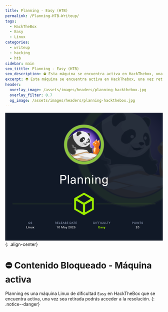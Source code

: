 ```yaml
---
title: Planning - Easy (HTB)
permalink: /Planning-HTB-Writeup/
tags:
  - HackTheBox
  - Easy
  - Linux
categories:
  - writeup
  - hacking
  - htb
sidebar: main
seo_tittle: Planning - Easy (HTB)
seo_description: ⛔ Esta máquina se encuentra activa en HackThebox, una vez retirada, este post será desbloqueado y podrás ver la resolución. Si buscas pistas, puedes solicitar ayuda a la comunidad de HackTheBox en discord o enviarme un mensaje a mis redes. ⛔
excerpt: ⛔ Esta máquina se encuentra activa en HackThebox, una vez retirada, este post será desbloqueado y podrás ver la resolución. Si buscas pistas, puedes solicitar ayuda a la comunidad de HackTheBox en discord o enviarme un mensaje a mis redes. ⛔
header:
  overlay_image: /assets/images/headers/planning-hackthebox.jpg
  overlay_filter: 0.7
  og_image: /assets/images/headers/planning-hackthebox.jpg
---
```



![image-center](/assets/images/posts/planning-hackthebox.png)
{: .align-center}

# ⛔ Contenido Bloqueado - Máquina activa

Planning es una máquina Linux de dificultad `Easy` en HackTheBox que se encuentra activa, una vez sea retirada podrás acceder a la resolución. 
{: .notice--danger}
<br>

